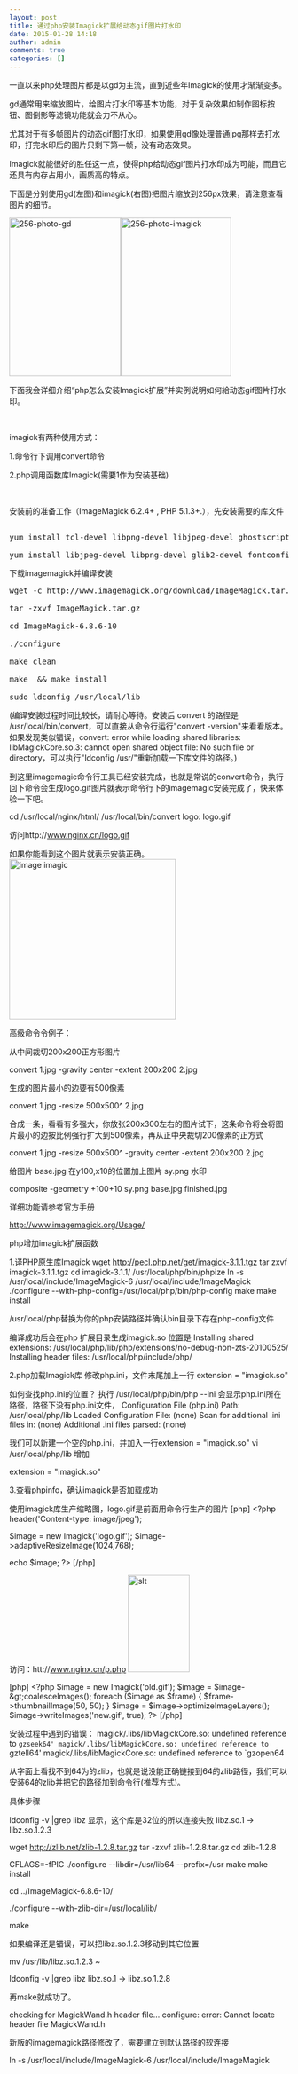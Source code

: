 ```yaml
---
layout: post
title: 通过php安装Imagick扩展给动态gif图片打水印
date: 2015-01-28 14:18
author: admin
comments: true
categories: []
---
```

一直以来php处理图片都是以gd为主流，直到近些年Imagick的使用才渐渐变多。

gd通常用来缩放图片，给图片打水印等基本功能，对于复杂效果如制作图标按钮、图倒影等滤镜功能就会力不从心。

尤其对于有多帧图片的动态gif图打水印，如果使用gd像处理普通jpg那样去打水印，打完水印后的图片只剩下第一帧，没有动态效果。

Imagick就能很好的胜任这一点，使得php给动态gif图片打水印成为可能，而且它还具有内存占用小，画质高的特点。

下面是分别使用gd(左图)和imagick(右图)把图片缩放到256px效果，请注意查看图片的细节。

<a href="http://www.nginx.cn/wp-content/uploads/2013/09/256-photo-gd.png"><img class="alignnone size-full wp-image-1176" src="http://www.nginx.cn/wp-content/uploads/2013/09/256-photo-gd.png" alt="256-photo-gd" width="201" height="286" /></a><a href="http://www.nginx.cn/wp-content/uploads/2013/09/256-photo-imagick.png"><img class="alignnone size-full wp-image-1177" src="http://www.nginx.cn/wp-content/uploads/2013/09/256-photo-imagick.png" alt="256-photo-imagick" width="199" height="286" /></a>

下面我会详细介绍“php怎么安装Imagick扩展”并实例说明如何給动态gif图片打水印。

&nbsp;

imagick有两种使用方式：

1.命令行下调用convert命令

2.php调用函数库Imagick(需要1作为安装基础)

&nbsp;

安装前的准备工作（ImageMagick 6.2.4+ , PHP 5.1.3+.），先安装需要的库文件
<pre class="prettyprint"><span class="pln">
yum install tcl</span><span class="pun">-</span><span class="pln">devel libpng</span><span class="pun">-</span><span class="pln">devel libjpeg</span><span class="pun">-</span><span class="pln">devel ghostscript</span><span class="pun">-</span><span class="pln">devel bzip2</span><span class="pun">-</span><span class="pln">devel freetype</span><span class="pun">-</span><span class="pln">devel libtiff</span><span class="pun">-</span><span class="pln">devel

yum install libjpeg</span><span class="pun">-</span><span class="pln">devel libpng</span><span class="pun">-</span><span class="pln">devel glib2</span><span class="pun">-</span><span class="pln">devel fontconfig</span><span class="pun">-</span><span class="pln">devel zlib</span><span class="pun">-</span><span class="pln">devel libwmf</span><span class="pun">-</span><span class="pln">devel freetype</span><span class="pun">-</span><span class="pln">devel libtiff</span><span class="pun">-</span><span class="pln">devel
</span></pre>
下载imagemagick并编译安装
<pre class="prettyprint"><span class="pln">wget </span><span class="pun">-</span><span class="pln">c http</span><span class="pun">:</span><span class="com">//www.imagemagick.org/download/ImageMagick.tar.gz</span><span class="pln">

tar </span><span class="pun">-</span><span class="pln">zxvf </span><span class="typ">ImageMagick</span><span class="pun">.</span><span class="pln">tar</span><span class="pun">.</span><span class="pln">gz

cd </span><span class="typ">ImageMagick</span><span class="pun">-</span><span class="lit">6.8</span><span class="pun">.</span><span class="lit">6</span><span class="pun">-</span><span class="lit">10</span>

<span class="pun">./</span><span class="pln">configure

make clean

make  </span><span class="pun">&amp;&amp;</span><span class="pln"> make install

sudo ldconfig </span><span class="pun">/</span><span class="pln">usr</span><span class="pun">/</span><span class="kwd">local</span><span class="pun">/</span><span class="pln">lib
</span></pre>
(编译安装过程时间比较长，请耐心等待。安装后 convert 的路径是 /usr/local/bin/convert，可以直接从命令行运行"convert -version"来看看版本。如果发现类似错误，convert: error while loading shared libraries: libMagickCore.so.3: cannot open shared object file: No such file or directory，可以执行"ldconfig /usr/"重新加载一下库文件的路径。)

到这里imagemagic命令行工具已经安装完成，也就是常说的convert命令，执行回下命令会生成logo.gif图片就表示命令行下的imagemagic安装完成了，快来体验一下吧。

cd /usr/local/nginx/html/
/usr/local/bin/convert logo: logo.gif

访问http://www.nginx.cn/logo.gif

如果你能看到这个图片就表示安装正确。
<a href="http://www.nginx.cn/wp-content/uploads/2013/09/imagic.gif"><img class="alignnone size-medium wp-image-1192" src="http://www.nginx.cn/wp-content/uploads/2013/09/imagic-300x289.gif" alt="image imagic" width="300" height="289" /></a>

高级命令令例子：

从中间裁切200x200正方形图片

convert 1.jpg -gravity center -extent 200x200 2.jpg

生成的图片最小的边要有500像素

convert 1.jpg -resize 500x500^ 2.jpg

合成一条，看看有多强大，你放张200x300左右的图片试下，这条命令将会将图片最小的边按比例强行扩大到500像素，再从正中央裁切200像素的正方式

convert 1.jpg -resize 500x500^ -gravity center -extent 200x200 2.jpg

给图片 base.jpg 在y100,x10的位置加上图片 sy.png 水印

composite -geometry +100+10 sy.png base.jpg finished.jpg

详细功能请参考官方手册

http://www.imagemagick.org/Usage/

php增加imagick扩展函数

1.译PHP原生库Imagick
wget http://pecl.php.net/get/imagick-3.1.1.tgz
tar zxvf imagick-3.1.1.tgz
cd imagick-3.1.1/
/usr/local/php/bin/phpize
ln -s /usr/local/include/ImageMagick-6 /usr/local/include/ImageMagick
./configure --with-php-config=/usr/local/php/bin/php-config
make
make install

/usr/local/php替换为你的php安装路径并确认bin目录下存在php-config文件

编译成功后会在php 扩展目录生成imagick.so
位置是
Installing shared extensions:
/usr/local/php/lib/php/extensions/no-debug-non-zts-20100525/
Installing header files:
/usr/local/php/include/php/

2.php加载Imagick库
修改php.ini，文件末尾加上一行
extension = "imagick.so"

如何查找php.ini的位置？
执行
/usr/local/php/bin/php --ini
会显示php.ini所在路径，路径下没有php.ini文件，
Configuration File (php.ini) Path: /usr/local/php/lib
Loaded Configuration File: (none)
Scan for additional .ini files in: (none)
Additional .ini files parsed: (none)

我们可以新建一个空的php.ini，并加入一行extension = "imagick.so"
vi /usr/local/php/lib
增加

extension = "imagick.so"

3.查看phpinfo，确认imagick是否加载成功

使用imagick库生产缩略图，logo.gif是前面用命令行生产的图片
[php]
&lt;?php
header('Content-type: image/jpeg');

$image = new Imagick('logo.gif');
$image-&gt;adaptiveResizeImage(1024,768);

echo $image;
?&gt;
[/php]

访问：htt://www.nginx.cn/p.php
<a href="http://www.nginx.cn/wp-content/uploads/2013/09/slt.gif"><img class="alignnone size-full wp-image-1196" src="http://www.nginx.cn/wp-content/uploads/2013/09/slt.gif" alt="slt" width="111" height="175" /></a>

[php]
&lt;?php
$image = new Imagick('old.gif');
$image = $image-&gt;coalesceImages();
foreach ($image as $frame) {
$frame-&gt;thumbnailImage(50, 50);
}
$image = $image-&gt;optimizeImageLayers();
$image-&gt;writeImages('new.gif', true);
?&gt;
[/php]

安装过程中遇到的错误：
magick/.libs/libMagickCore.so: undefined reference to `gzseek64'
magick/.libs/libMagickCore.so: undefined reference to `gztell64'
magick/.libs/libMagickCore.so: undefined reference to `gzopen64

从字面上看找不到64为的zlib，也就是说没能正确链接到64的zlib路径，我们可以安装64的zlib并把它的路径加到命令行(推荐方式)。

具体步骤

ldconfig -v |grep libz
显示，这个库是32位的所以连接失败
libz.so.1 -&gt; libz.so.1.2.3

wget http://zlib.net/zlib-1.2.8.tar.gz
tar -zxvf zlib-1.2.8.tar.gz
cd zlib-1.2.8

CFLAGS=-fPIC ./configure --libdir=/usr/lib64 --prefix=/usr
make
make install

cd ../ImageMagick-6.8.6-10/

./configure --with-zlib-dir=/usr/local/lib/

make

如果编译还是错误，可以把libz.so.1.2.3移动到其它位置

mv /usr/lib/libz.so.1.2.3 ~

ldconfig -v |grep libz
libz.so.1 -&gt; libz.so.1.2.8

再make就成功了。

checking for MagickWand.h header file... configure: error: Cannot locate header file MagickWand.h

新版的imagemagick路径修改了，需要建立到默认路径的软连接

ln -s /usr/local/include/ImageMagick-6 /usr/local/include/ImageMagick
